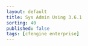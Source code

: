 ---layout: defaulttitle: Sys Admin Using 3.6.1sorting: 40published: falsetags: [cfengine enterprise]---<!--System Administration Using CFEngineI.e. not admin of CFEngine itself, or system admin / setup / config that supports CFEngine operation (e.g. setting up mail server, dependencies that affect CFEngine)Based on rough summary of real world SOWSummary of Topics	Understanding Policy and Sketches (assuming DC is non-beta by 3.6.1)	Sys Admin Topics	Input from Thomas is people gravitate towards files, commands, services and processes	From the SOW:	Patching (via sketches?)	Rolling back changes	Using VCS	Deploy changes to masterfiles	Approve policy(?)	File auditing (is this a CFEngine admin topic, or general sys admin?)-->